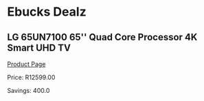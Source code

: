 
# Ebucks Dealz
## LG 65UN7100 65'' Quad Core Processor 4K Smart UHD TV
[Product Page](https://www.ebucks.com/web/shop/productSelected.do?prodId=1162684085&catId=363628279)

Price: R12599.00

Savings: 400.0


	